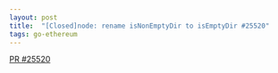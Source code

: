 ```yaml
---
layout: post
title:  "[Closed]node: rename isNonEmptyDir to isEmptyDir #25520"
tags: go-ethereum
---
```


[PR #25520](https://github.com/ethereum/go-ethereum/pull/25520)
